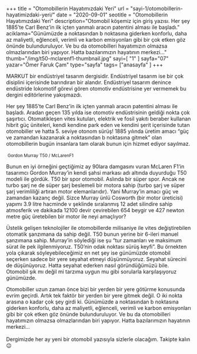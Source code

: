+++
title = "Otomobillerin Hayatımızdaki Yeri"
url = "sayi-1/otomobillerin-hayatimizdaki-yeri/"
date = "2020-09-01"
seotitle = "Otomobillerin Hayatımızdaki Yeri"
description="Otomobil köşemiz için giriş yazısı. Her şey 1885’te Carl Benz’in ilk içten yanmalı aracın patentini alması ile başladı."
aciklama="Günümüzde a noktasından b noktasına giderken konforlu, daha az maliyetli, eğlenceli, verimli ve karbon emisyonları gibi bir çok etken göz önünde bulunduruluyor. Ve bu da otomobilleri hayatımızın olmazsa olmazlarından biri yapıyor. Hatta bazılarımızın hayatının merkezi…"
thumb="/img/t50-mclarenf1-thumbnail.jpg"
sayi=[
"1"
]
sayfa="07"
yazar="Ömer Faruk Çam"
type="sayfa"
tags= ["anasayfa"
]
+++
<a href="/sayi-1/yorumlar/" id="next"></a>

<div class="container">
    <div class="row">
        <div class="col-md-5"><p>MARKUT bir endüstriyel tasarım dergisidir. Endüstriyel tasarım ise bir çok disiplini içerisinde barındıran bir alandır. Endüstriyel tasarım denince endüstride lokomotif görevi gören otomotiv endüstrisine yer vermemek bu dergini editörlerine yakışmazdı.</p>
        </div>
        <div class="col-md-7"><p>Her şey 1885’te Carl Benz’in ilk içten yanmalı aracın patentini alması ile başladı. Aradan geçen 135 yılda ise otomotiv endüstrisinin geldiği nokta çok şaşırtıcı. Otomatikleşen vites kutuları, elektrik ve fosil yakıtı beraber kullanan hibrit güç üniteleri, kendi kendine park eden ve kendini şerit içerisinde tutan otomobiller ve hatta 5. seviye otonom sürüş! 1885 yılında üretim amacı “güç ve zamandan kazanarak a noktasından b noktasına gitmek” olan otomobillerin bugün insanlara tam olarak bunun için hizmet ediyor sayılmaz. </p>
        </div>
    </div>
<img class="img-fluid" src="/img/T50F12.jpg" alt="">
<small>Gordon Murray T50 / McLarenF1</small>
<div class="row">
        <div class="col-md-4"><p>Bunun en iyi örneğini geçtiğimiz ay 90lara damgasını vuran McLaren F1’in tasarımcı Gordon Murray’in kendi şahsi markası adı altında duyurduğu T50 modeli ile gördük. T50 bir spor otomobil. Aslında bir süper spor. Ancak ne turbo şarj ne de süper şarj beslemeli bir motora sahip (turbo şarj ve süper şarj verimliliği artıran motor elemanlarıdır). Yani Murray’in amacı güç ve zamandan kazanç değil. Sizce Murray ünlü Cosworth (bir motor üreticisi) yapımı 3.9 litre hacminde v şeklinde sıralanmış 12 adet silindire sahip atmosferik ve dakikada 12100 devir çevirebilen 654 beygir ve 427 newton metre güç üretebilen bir motor ile neyi amaçlıyor? </p>
        </div>
        <div class="col-md-4"><p>Üstelik gelişen teknolojiler ile otomobillerde milisaniye ile vites değiştirebilen otomatik şanzımana da sahip değil. T50 bunun yerine bir 6-ileri manuel şanzımana sahip. Murray’in söylediği ise şu “tur zamanları ve maksimum sürat ile pek ilgilenmiyoruz. T50’nin odak noktası sürüş keyfi”. Bu örnekten yola çıkarak söyleyebileceğimiz en net şey ise günümüzde otomobil seçerken sadece bir yere seyahat etmeyi düşünmüyoruz. Seyahat sürecini de düşünüyoruz. Hatta seyahat ederken nasıl göründüğümüzü bile. Otomobil şık mı değil mi tarzıma uygun mu gibi sorularla karşılaşıyoruz günümüzde.</p>
        </div>
        <div class="col-md-4"><p>Otomobiller uzun zaman önce bizi bir yerden bir yere götürme konusunda evrim geçirdi. Artık tek faktör bir yerden bir yere gitmek değil. O iki nokta arasına o kadar çok şey girdi ki. Günümüzde a noktasından b noktasına giderken konforlu, daha az maliyetli, eğlenceli, verimli ve karbon emisyonları gibi bir çok etken göz önünde bulunduruluyor. Ve bu da otomobilleri hayatımızın olmazsa olmazlarından biri yapıyor. Hatta bazılarımızın hayatının merkezi… <br><br> Dergimizde her ay yeni bir otomobil yazısıyla sizlerle olacağım. Takipte kalın 😉</p>
        </div>
</div>
</div>

